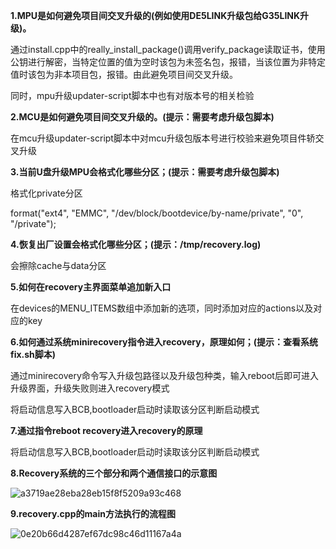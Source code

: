 **1.MPU是如何避免项目间交叉升级的(例如使用DE5LINK升级包给G35LINK升级)。**

通过install.cpp中的really_install_package()调用verify_package读取证书，使用公钥进行解密，当特定位置的值为空时该包为未签名包，报错，当该位置为非特定值时该包为非本项目包，报错。由此避免项目间交叉升级。

同时，mpu升级updater-script脚本中也有对版本号的相关检验

**2.MCU是如何避免项目间交叉升级的。(提示：需要考虑升级包脚本)**

在mcu升级updater-script脚本中对mcu升级包版本号进行校验来避免项目件轿交叉升级

**3.当前U盘升级MPU会格式化哪些分区；(提示：需要考虑升级包脚本)**

格式化private分区

format("ext4", "EMMC", "/dev/block/bootdevice/by-name/private", "0", "/private");

**4.恢复出厂设置会格式化哪些分区；(提示：/tmp/recovery.log)**

会擦除cache与data分区

**5.如何在recovery主界面菜单追加新入口**

在devices的MENU_ITEMS数组中添加新的选项，同时添加对应的actions以及对应的key

**6.如何通过系统minirecovery指令进入recovery，原理如何；(提示：查看系统fix.sh脚本)**

通过minirecovery命令写入升级包路径以及升级包种类，输入reboot后即可进入升级界面，升级失败则进入recovery模式

将启动信息写入BCB,bootloader启动时读取该分区判断启动模式

**7.通过指令reboot recovery进入recovery的原理**

将启动信息写入BCB,bootloader启动时读取该分区判断启动模式

**8.Recovery系统的三个部分和两个通信接口的示意图**

![a3719ae28eba28eb15f8f5209a93c468](/home/lhr/Downloads/a3719ae28eba28eb15f8f5209a93c468.png)

**9.recovery.cpp的main方法执行的流程图**

![0e20b66d4287ef67dc98c46d11167a4a](/home/lhr/Downloads/0e20b66d4287ef67dc98c46d11167a4a.png)